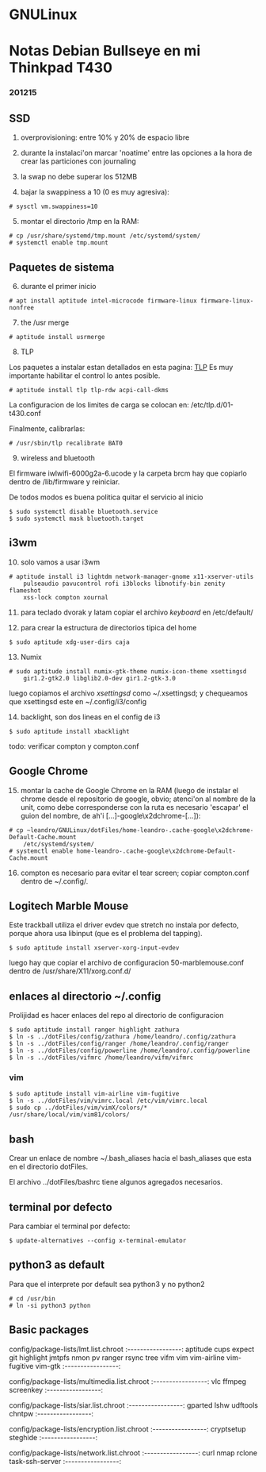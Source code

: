 # GNULinux

# Notas Debian Bullseye en mi Thinkpad T430
### 201215

## SSD

1. overprovisioning: entre 10% y 20% de espacio libre

2. durante la instalaci'on marcar 'noatime' entre las opciones a la hora de
    crear las particiones con journaling

3. la swap no debe superar los 512MB

4. bajar la swappiness a 10 (0 es muy agresiva):
```
# sysctl vm.swappiness=10
```

5. montar el directorio /tmp en la RAM:
```
# cp /usr/share/systemd/tmp.mount /etc/systemd/system/
# systemctl enable tmp.mount
```

<!---
6. habilitar el servicio fstrim automatico:
```
# systemctl enable fstrim.timer
```
-->
## Paquetes de sistema

6. durante el primer inicio

```
# apt install aptitude intel-microcode firmware-linux firmware-linux-nonfree
```

7. the /usr merge

```
# aptitude install usrmerge
```

8. TLP

Los paquetes a instalar estan detallados en esta pagina:
[TLP](http://linrunner.de/en/tlp/docs/tlp-linux-advanced-power-management.html) 
Es muy importante habilitar el control lo antes posible.
```
# aptitude install tlp tlp-rdw acpi-call-dkms 
```

La configuracion de los limites de carga se colocan en: /etc/tlp.d/01-t430.conf

Finalmente, calibrarlas:
```
# /usr/sbin/tlp recalibrate BAT0
```

9. wireless and bluetooth

El firmware iwlwifi-6000g2a-6.ucode y la carpeta brcm  hay que copiarlo
dentro de /lib/firmware y reiniciar.

De todos modos es buena politica quitar el servicio al inicio
```
$ sudo systemctl disable bluetooth.service
$ sudo systemctl mask bluetooth.target
```

## i3wm

10. solo vamos a usar i3wm
```
# aptitude install i3 lightdm network-manager-gnome x11-xserver-utils
    pulseaudio pavucontrol rofi i3blocks libnotify-bin zenity flameshot
    xss-lock compton xournal
```

11. para teclado dvorak y latam copiar el archivo *keyboard* en /etc/default/

12. para crear la estructura de directorios tipica del home
```
$ sudo aptitude xdg-user-dirs caja
```

13. Numix
```
# sudo aptitude install numix-gtk-theme numix-icon-theme xsettingsd
    gir1.2-gtk2.0 libglib2.0-dev gir1.2-gtk-3.0
```

luego copiamos el archivo _xsettingsd_ como ~/.xsettingsd; y chequeamos
que xsettingsd este en ~/.config/i3/config

14. backlight, son dos lineas en el config de i3
```
$ sudo aptitude install xbacklight
```

todo: verificar compton y compton.conf

## Google Chrome

15. montar la cache de Google Chrome en la RAM (luego de instalar el chrome
    desde el repositorio de google, obvio; atenci'on al nombre de la unit,
    como debe corresponderse con la ruta es necesario 'escapar' el guion del
    nombre, de ah'i [...]-google\x2dchrome-[...]):
```
# cp ~leandro/GNULinux/dotFiles/home-leandro-.cache-google\x2dchrome-Default-Cache.mount
    /etc/systemd/system/
# systemctl enable home-leandro-.cache-google\x2dchrome-Default-Cache.mount 
```

16. compton es necesario para evitar el tear screen; copiar compton.conf dentro de ~/.config/.

<!---
16. montar la cache de Firefox en la RAM (el nombre del directorio se asigna
    aleatoriamente durante la instalacion, por eso <?>):
```
# cp ~leandro/GNULinux/dotFiles/home-leandro-mozilla-firefox-<?>.default.mount
    /etc/systemd/system/
# systemctl enable home-leandro-mozilla-firefox-<?>.default.mount
```
-->

## Logitech Marble Mouse

Este trackball utiliza el driver evdev que stretch no instala por defecto,
porque ahora usa libinput (que es el problema del tapping).
```
$ sudo aptitude install xserver-xorg-input-evdev
```
luego hay que copiar el archivo de configuracion 50-marblemouse.conf dentro
de /usr/share/X11/xorg.conf.d/

## enlaces al directorio ~/.config

Prolijidad es hacer enlaces del repo al directorio de configuracion
```
$ sudo aptitude install ranger highlight zathura
$ ln -s ../dotFiles/config/zathura /home/leandro/.config/zathura
$ ln -s ../dotFiles/config/ranger /home/leandro/.config/ranger
$ ln -s ../dotFiles/config/powerline /home/leandro/.config/powerline
$ ln -s ../dotFiles/vifmrc /home/leandro/vifm/vifmrc
```

### vim

```
$ sudo aptitude install vim-airline vim-fugitive
$ ln -s ../dotFiles/vim/vimrc.local /etc/vim/vimrc.local
$ sudo cp ../dotFiles/vim/vimX/colors/* /usr/share/local/vim/vim81/colors/
```

## bash

Crear un enlace de nombre ~/.bash_aliases hacia el bash_aliases que esta en
el directorio dotFiles.

El archivo ../dotFiles/bashrc tiene algunos agregados necesarios.

## terminal por defecto

Para cambiar el terminal por defecto:
```
$ update-alternatives --config x-terminal-emulator
```

## python3 as default

Para que el interprete por default sea python3 y no python2
```
# cd /usr/bin
# ln -si python3 python
```

## Basic packages

config/package-lists/lmt.list.chroot
:-----------------:
aptitude
cups
expect
git
highlight
jmtpfs
nmon
pv
ranger
rsync
tree
vifm
vim
vim-airline
vim-fugitive
vim-gtk
:-----------------:

config/package-lists/multimedia.list.chroot
:-----------------:
vlc
ffmpeg
screenkey
:-----------------:

config/package-lists/siar.list.chroot
:-----------------:
gparted
lshw
udftools 
chntpw
:-----------------:

config/package-lists/encryption.list.chroot
:-----------------:
cryptsetup
steghide
:-----------------:

config/package-lists/network.list.chroot
:-----------------:
curl
nmap
rclone
task-ssh-server
:-----------------:
